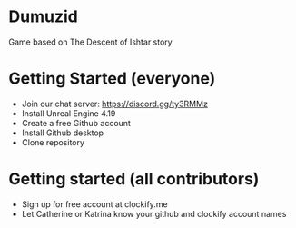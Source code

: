 # Dumuzid
Game based on The Descent of Ishtar story


# Getting Started (everyone)

* Join our chat server: https://discord.gg/ty3RMMz
* Install Unreal Engine 4.19
* Create a free Github account
* Install Github desktop
* Clone repository

# Getting started (all contributors)

* Sign up for free account at clockify.me
* Let Catherine or Katrina know your github and clockify account names
